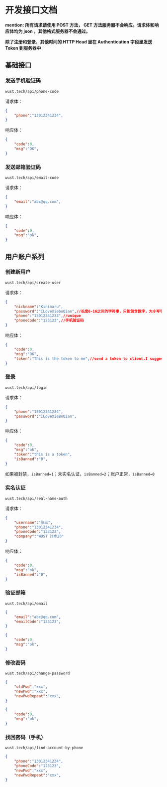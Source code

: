 # 开发接口文档

**mention: 所有请求请使用 POST 方法， GET 方法服务器不会响应。请求体和响应体均为 json ，其他格式服务器不会通过。**

**除了注册和登录，其他时间的 HTTP Head 里在 Authentication 字段里发送 Token 到服务器中**

## 基础接口

### 发送手机验证码

`wust.tech/api/phone-code`

请求体：

```json
{
    "phone":"13012341234",
}
```

响应体：

```json
{
    "code":0,
    "msg":"OK",
}
```

### 发送邮箱验证码

`wust.tech/api/email-code`

请求体：

```json
{
    "email":"abc@qq.com",
}
```

响应体：

```json
{
    "code":0,
    "msg":"ok",
}
```



## 用户账户系列

### 创建新用户

`wust.tech/api/create-user`

请求体：

```json
{
	"nickname":"Kininaru",
	"password":"ILoveXieboQian",//长度6-16之间的字符串，只能包含数字，大小写字母，且必须包含这三种的两种
	"phone":"13012341233",//unique
	"phoneCode":"123123",//手机验证码
}
```

响应体：

```json
{
    "code":0,
    "msg":"OK",
    "token":"This is the token to me",//send a token to client.I suggest the token exp time is 1d.
}
```

### 登录

`wust.tech/api/login`

请求体：

```json
{
    "phone":"13012341234",
    "password":"ILoveXieBoQian",
}
```

响应体：

```json
{
    "code":0,
    "msg":"ok",
    "token":"this is a token",
    "isBanned":"0",
}
```

如果被封禁，`isBanned=1`；未实名认证，`isBanned=2`；账户正常，`isBanned=0`

### 实名认证

`wust.tech/api/real-name-auth`

请求体：

```json
{
    "username":"张三",
    "phone":"13012341234",
    "phoneCode":"123123",
    "company":"WUST 计卓20"
}
```

响应体：

```json
{
    "code":0,
    "msg":"ok",
    "isBanned":"0",
}
```

### 验证邮箱

`wust.tech/api/email`

```json
{
    "email":"abc@qq.com",
    "emailCode":"123123",
}
```

```json
{
    "code":0,
    "msg":"ok",
}
```

### 修改密码

`wust.tech/api/change-password`

```json
{
    "oldPwd":"xxx",
    "newPwd":"xxx",
    "newPwdRepeat":"xxx",
}
```

```json
{
    "code":0,
    "msg":"ok",
}
```

### 找回密码（手机）

`wust.tech/api/find-account-by-phone`

```json
{
    "phone":"13012341234",
    "phoneCode":"123123",
    "newPwd":"xxx",
    "newPwdRepeat":"xxx",
}
```

```json

```

